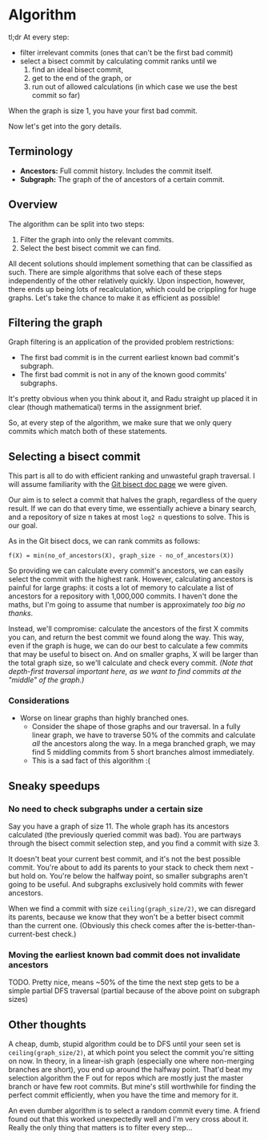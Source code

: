 # Algorithm
tl;dr At every step:

  * filter irrelevant commits (ones that can't be the first bad commit)
  * select a bisect commit by calculating commit ranks until we
    1. find an ideal bisect commit,
    2. get to the end of the graph, or
    3. run out of allowed calculations (in which case we use the best commit so
       far)

When the graph is size 1, you have your first bad commit.

Now let's get into the gory details.

## Terminology
  * **Ancestors:** Full commit history. Includes the commit itself.
  * **Subgraph:** The graph of the of ancestors of a certain commit.

## Overview
The algorithm can be split into two steps:

  1. Filter the graph into only the relevant commits.
  2. Select the best bisect commit we can find.

All decent solutions should implement something that can be classified as such.
There are simple algorithms that solve each of these steps independently of the
other relatively quickly. Upon inspection, however, there ends up being lots of
recalculation, which could be crippling for huge graphs. Let's take the chance
to make it as efficient as possible!

## Filtering the graph
Graph filtering is an application of the provided problem restrictions:

  * The first bad commit is in the current earliest known bad commit's subgraph.
  * The first bad commit is not in any of the known good commits' subgraphs.

It's pretty obvious when you think about it, and Radu straight up placed it in
clear (though mathematical) terms in the assignment brief.

So, at every step of the algorithm, we make sure that we only query commits
which match both of these statements.

## Selecting a bisect commit
[git-bisect-docs]: https://git-scm.com/docs/git-bisect-lk2009

This part is all to do with efficient ranking and unwasteful graph traversal. I
will assume familiarity with the [Git bisect doc page][git-bisect-docs] we were
given.

Our aim is to select a commit that halves the graph, regardless of the query
result. If we can do that every time, we essentially achieve a binary search,
and a repository of size n takes at most `log2 n` questions to solve. This is
our goal.

As in the Git bisect docs, we can rank commits as follows:

    f(X) = min(no_of_ancestors(X), graph_size - no_of_ancestors(X))

So providing we can calculate every commit's ancestors, we can easily select the
commit with the highest rank. However, calculating ancestors is painful for
large graphs: it costs a lot of memory to calculate a list of ancestors for a
repository with 1,000,000 commits. I haven't done the maths, but I'm going to
assume that number is approximately *too big no thanks*.

Instead, we'll compromise: calculate the ancestors of the first X commits you
can, and return the best commit we found along the way. This way, even if the
graph is huge, we can do our best to calculate a few commits that may be useful
to bisect on. And on smaller graphs, X will be larger than the total graph size,
so we'll calculate and check every commit. *(Note that depth-first traversal
important here, as we want to find commits at the "middle" of the graph.)*

### Considerations
  * Worse on linear graphs than highly branched ones.
    * Consider the shape of those graphs and our traversal. In a fully linear
      graph, we have to traverse 50% of the commits and calculate *all* the
      ancestors along the way. In a mega branched graph, we may find 5 middling
      commits from 5 short branches almost immediately.
    * This is a sad fact of this algorithm :(

## Sneaky speedups
### No need to check subgraphs under a certain size
Say you have a graph of size 11. The whole graph has its ancestors calculated
(the previously queried commit was bad). You are partways through the bisect
commit selection step, and you find a commit with size 3.

It doesn't beat your current best commit, and it's not the best possible commit.
You're about to add its parents to your stack to check them next - but hold on.
You're below the halfway point, so smaller subgraphs aren't going to be useful.
And subgraphs exclusively hold commits with fewer ancestors.

When we find a commit with size `ceiling(graph_size/2)`, we can disregard its
parents, because we know that they won't be a better bisect commit than the
current one. (Obviously this check comes after the is-better-than-current-best
check.)

### Moving the earliest known bad commit does not invalidate ancestors
TODO. Pretty nice, means ~50% of the time the next step gets to be a simple
partial DFS traversal (partial because of the above point on subgraph sizes)

## Other thoughts
A cheap, dumb, stupid algorithm could be to DFS until your seen set is
`ceiling(graph_size/2)`, at which point you select the commit you're sitting on
now. In theory, in a linear-ish graph (especially one where non-merging branches
are short), you end up around the halfway point. That'd beat my selection
algorithm the F out for repos which are mostly just the master branch or have
few root commits. But mine's still worthwhile for finding the perfect commit
efficiently, when you have the time and memory for it.

An even dumber algorithm is to select a random commit every time. A friend found
out that this worked unexpectedly well and I'm very cross about it. Really the
only thing that matters is to filter every step...

